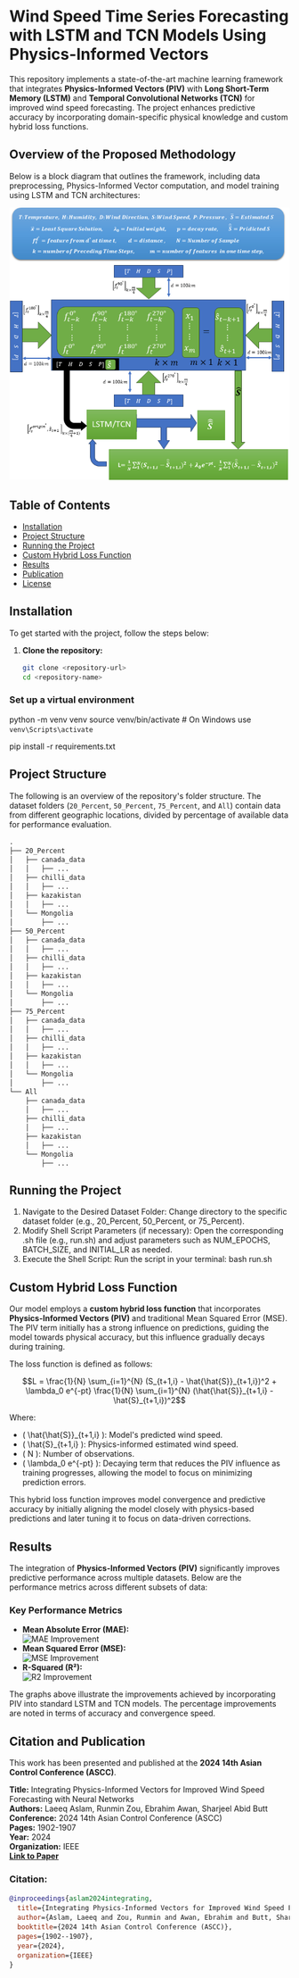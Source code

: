 # Wind Speed Time Series Forecasting with LSTM and TCN Models Using Physics-Informed Vectors

This repository implements a state-of-the-art machine learning framework that integrates **Physics-Informed Vectors (PIV)** with **Long Short-Term Memory (LSTM)** and **Temporal Convolutional Networks (TCN)** for improved wind speed forecasting. The project enhances predictive accuracy by incorporating domain-specific physical knowledge and custom hybrid loss functions.

## Overview of the Proposed Methodology

Below is a block diagram that outlines the framework, including data preprocessing, Physics-Informed Vector computation, and model training using LSTM and TCN architectures:

![Block Diagram](block.png)


## Table of Contents
- [Installation](#installation)
- [Project Structure](#project-structure)
- [Running the Project](#running-the-project)
- [Custom Hybrid Loss Function](#Custom-Hybrid-Loss-Function)
- [Results](#results)
- [Publication](#Publication)
- [License](#license)

## Installation

To get started with the project, follow the steps below:

1. **Clone the repository:**
   ```bash
   git clone <repository-url>
   cd <repository-name>

### Set up a virtual environment

python -m venv venv
source venv/bin/activate  # On Windows use `venv\Scripts\activate`

pip install -r requirements.txt
## Project Structure

The following is an overview of the repository's folder structure. The dataset folders (`20_Percent`, `50_Percent`, `75_Percent`, and `All`) contain data from different geographic locations, divided by percentage of available data for performance evaluation.


```
.
├── 20_Percent
│   ├── canada_data
│   │   ├── ...
│   ├── chilli_data
│   │   ├── ...
│   ├── kazakistan
│   │   ├── ...
│   └── Mongolia
│       ├── ...
├── 50_Percent
│   ├── canada_data
│   │   ├── ...
│   ├── chilli_data
│   │   ├── ...
│   ├── kazakistan
│   │   ├── ...
│   └── Mongolia
│       ├── ...
├── 75_Percent
│   ├── canada_data
│   │   ├── ...
│   ├── chilli_data
│   │   ├── ...
│   ├── kazakistan
│   │   ├── ...
│   └── Mongolia
│       ├── ...
└── All
    ├── canada_data
    │   ├── ...
    ├── chilli_data
    │   ├── ...
    ├── kazakistan
    │   ├── ...
    └── Mongolia
        ├── ...
```

## Running the Project
1. Navigate to the Desired Dataset Folder: Change directory to the specific dataset folder (e.g., 20_Percent, 50_Percent, or 75_Percent).
2. Modify Shell Script Parameters (if necessary): Open the corresponding .sh file (e.g., run.sh) and adjust parameters such as NUM_EPOCHS, BATCH_SIZE, and INITIAL_LR as needed.
3. Execute the Shell Script: Run the script in your terminal:
bash run.sh
## Custom Hybrid Loss Function

Our model employs a **custom hybrid loss function** that incorporates **Physics-Informed Vectors (PIV)** and traditional Mean Squared Error (MSE). The PIV term initially has a strong influence on predictions, guiding the model towards physical accuracy, but this influence gradually decays during training.

The loss function is defined as follows:

$$L = \frac{1}{N} \sum_{i=1}^{N} (S_{t+1,i} - \hat{\hat{S}}_{t+1,i})^2 + \lambda_0 e^{-pt} \frac{1}{N} \sum_{i=1}^{N} (\hat{\hat{S}}_{t+1,i} - \hat{S}_{t+1,i})^2$$


Where:
- \( \hat{\hat{S}}_{t+1,i} \): Model's predicted wind speed.
- \( \hat{S}_{t+1,i} \): Physics-informed estimated wind speed.
- \( N \): Number of observations.
- \( \lambda_0 e^{-pt} \): Decaying term that reduces the PIV influence as training progresses, allowing the model to focus on minimizing prediction errors.

This hybrid loss function improves model convergence and predictive accuracy by initially aligning the model closely with physics-based predictions and later tuning it to focus on data-driven corrections.

## Results

The integration of **Physics-Informed Vectors (PIV)** significantly improves predictive performance across multiple datasets. Below are the performance metrics across different subsets of data:

### Key Performance Metrics

- **Mean Absolute Error (MAE):**  
  ![MAE Improvement](./MAE.png)
- **Mean Squared Error (MSE):**  
  ![MSE Improvement](./MSE.png)
- **R-Squared (R²):**  
  ![R2 Improvement](./R2.png)

The graphs above illustrate the improvements achieved by incorporating PIV into standard LSTM and TCN models. The percentage improvements are noted in terms of accuracy and convergence speed.


## Citation and Publication

This work has been presented and published at the **2024 14th Asian Control Conference (ASCC)**.

**Title:** Integrating Physics-Informed Vectors for Improved Wind Speed Forecasting with Neural Networks  
**Authors:** Laeeq Aslam, Runmin Zou, Ebrahim Awan, Sharjeel Abid Butt  
**Conference:** 2024 14th Asian Control Conference (ASCC)  
**Pages:** 1902-1907  
**Year:** 2024  
**Organization:** IEEE  
**[Link to Paper](https://ieeexplore.ieee.org/abstract/document/10665742)**

### Citation:
```bibtex
@inproceedings{aslam2024integrating,
  title={Integrating Physics-Informed Vectors for Improved Wind Speed Forecasting with Neural Networks},
  author={Aslam, Laeeq and Zou, Runmin and Awan, Ebrahim and Butt, Sharjeel Abid},
  booktitle={2024 14th Asian Control Conference (ASCC)},
  pages={1902--1907},
  year={2024},
  organization={IEEE}
}



